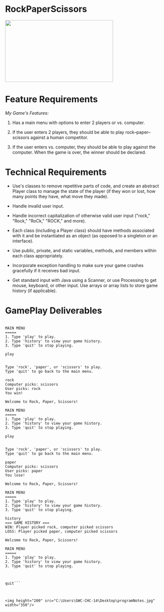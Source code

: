 # RockPaperScissors

<img height="200" src="C:\Users\GWC-CHC-14\Desktop\rocpap.png" width="350"/>







# **Feature Requirements**

_My Game's Features:_

1. Has a main menu with options to enter 2 players or vs. computer.


2. If the user enters 2 players, they should be able to play rock–paper–scissors against a human competitor.


3. If the user enters vs. computer, they should be able to play against the computer.
When the game is over, the winner should be declared.

# Technical Requirements

* Use's classes to remove repetitive parts of code, and create an abstract Player class to manage the state of the player (if they won or lost, how many points they have, what move they made).


* Handle invalid user input.


* Handle incorrect capitalization of otherwise valid user input ("rock," "Rock," "RoCk," "ROCK," and more).


* Each class (including a Player class) should have methods associated with it and be instantiated as an object (as opposed to a singleton or an interface).


* Use public, private, and static variables, methods, and members within each class appropriately.


* Incorporate exception handling to make sure your game crashes gracefully if it receives bad input.


* Get standard input with Java using a Scanner, or use Processing to get mouse, keyboard, or other input.
Use arrays or array lists to store game history (if applicable).

# GamePlay Deliverables
```Welcome to Rock, Paper, Scissors!

MAIN MENU
=====
1. Type 'play' to play.
2. Type 'history' to view your game history.
3. Type 'quit' to stop playing.

play


Type 'rock', 'paper', or 'scissors' to play.
Type 'quit' to go back to the main menu.

rock
Computer picks: scissors
User picks: rock
You win!

Welcome to Rock, Paper, Scissors!

MAIN MENU
=====
1. Type 'play' to play.
2. Type 'history' to view your game history.
3. Type 'quit' to stop playing.

play


Type 'rock', 'paper', or 'scissors' to play.
Type 'quit' to go back to the main menu.

paper
Computer picks: scissors
User picks: paper
You lose!

Welcome to Rock, Paper, Scissors!

MAIN MENU
=====
1. Type 'play' to play.
2. Type 'history' to view your game history.
3. Type 'quit' to stop playing.

history
=== GAME HISTORY ===
WIN: Player picked rock, computer picked scissors
LOSS: Player picked paper, computer picked scissors

Welcome to Rock, Paper, Scissors!

MAIN MENU
=====
1. Type 'play' to play.
2. Type 'history' to view your game history.
3. Type 'quit' to stop playing.



quit```



<img height="200" src="C:\Users\GWC-CHC-14\Desktop\programNotes.jpg" width="350"/>






































